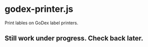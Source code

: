 # godex-printer.js
Print lables on GoDex label printers.

Still work under progress. Check back later.
---
